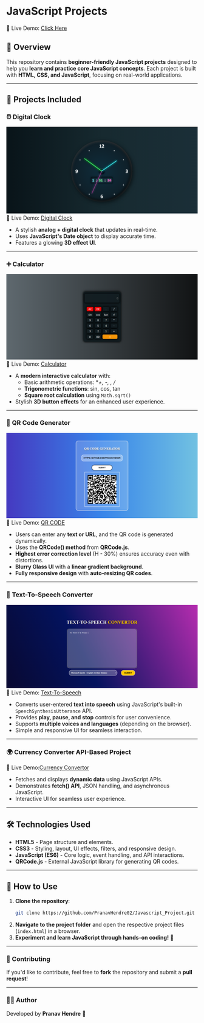 # JavaScript Projects

🔗 Live Demo: [Click Here](https://pranavhendre02.github.io/Javascript_Project/)

## 📌 Overview

This repository contains **beginner-friendly JavaScript projects** designed to help you **learn and practice core JavaScript concepts**. Each project is built with **HTML, CSS, and JavaScript**, focusing on real-world applications.

---

## 🚀 Projects Included

### ⏰ **Digital Clock**
![image alt](https://github.com/PranavHendre02/Javascript_Project/blob/4711eb90aab60d7eb4c7775326940c46a16cef5f/digital%20clock/Digital%20clock.png)
🔗 Live Demo: [Digital Clock](https://pranavhendre02.github.io/Javascript_Project/digital%20clock/)
- A stylish **analog + digital clock** that updates in real-time.
- Uses **JavaScript's Date object** to display accurate time.
- Features a glowing **3D effect UI**.
---
### ➕ **Calculator**
![image alt](https://github.com/PranavHendre02/Javascript_Project/blob/4711eb90aab60d7eb4c7775326940c46a16cef5f/calculator/Calculator.png)
🔗 Live Demo: [Calculator]( https://pranavhendre02.github.io/Javascript_Project/calculator/index.html)
- A **modern interactive calculator** with:
  - Basic arithmetic operations: **+, -, *, /**
  - **Trigonometric functions**: sin, cos, tan
  - **Square root calculation** using `Math.sqrt()`
- Stylish **3D button effects** for an enhanced user experience.
--- 
### 📱 **QR Code Generator**
![image alt](https://github.com/PranavHendre02/Javascript_Project/blob/4711eb90aab60d7eb4c7775326940c46a16cef5f/QR%20code%20genrator/QRCode%20Generator.png)
🔗 Live Demo: [QR CODE ]( https://pranavhendre02.github.io/Javascript_Project/QR%20code%20genrator/index.html)
- Users can enter any **text or URL**, and the QR code is generated dynamically.
- Uses the **QRCode() method** from **QRCode.js**.
- **Highest error correction level** (H - 30%) ensures accuracy even with distortions.
- **Blurry Glass UI** with a **linear gradient background**.
- **Fully responsive design** with **auto-resizing QR codes**.
--- 
### 🎤 **Text-To-Speech Converter**
![image alt](https://github.com/PranavHendre02/Javascript_Project/blob/4b279b80366e383edba4d5c09b26465ca908b4ab/Text%20to%20Speech/Text-To-Speech.png)
🔗 Live Demo: [Text-To-Speech](https://pranavhendre02.github.io/Javascript_Project/Text%20to%20Speech/index.html)
- Converts user-entered **text into speech** using JavaScript's built-in `SpeechSynthesisUtterance` API.
- Provides **play, pause, and stop** controls for user convenience.
- Supports **multiple voices and languages** (depending on the browser).
- Simple and responsive UI for seamless interaction.
---
### 🌍 **Currency Converter API-Based Project**
🔗 Live Demo:[Currency Convertor]( https://pranavhendre02.github.io/Javascript_Project/currency%20convertor/index.html)
- Fetches and displays **dynamic data** using JavaScript APIs.
- Demonstrates **fetch() API**, JSON handling, and asynchronous JavaScript.
- Interactive UI for seamless user experience.
---

## 🛠️ Technologies Used

- **HTML5** - Page structure and elements.
- **CSS3** - Styling, layout, UI effects, filters, and responsive design.
- **JavaScript (ES6)** - Core logic, event handling, and API interactions.
- **QRCode.js** - External JavaScript library for generating QR codes.

---

## 📌 How to Use

1. **Clone the repository**:
   ```sh
   git clone https://github.com/PranavHendre02/Javascript_Project.git
   ```
2. **Navigate to the project folder** and open the respective project files (`index.html`) in a browser.
3. **Experiment and learn JavaScript through hands-on coding!** 🚀

---

### 🤝 Contributing

If you'd like to contribute, feel free to **fork** the repository and submit a **pull request**!

---

### 👨‍💻 Author

Developed by **Pranav Hendre** 🚀

